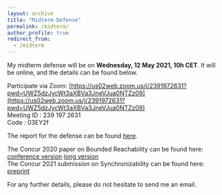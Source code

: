 ```yaml
---
layout: archive
title: "Midterm Defense"
permalink: /midterm/
author_profile: true
redirect_from:
  - /midterm
---
```


My midterm defense will be on **Wednesday, 12 May 2021, 10h CET**. It will be online, and the details can be found below.

Participate via Zoom:
[https://us02web.zoom.us/j/2391972631?pwd=UWZ5dzJycWt3aXBVa3JneVJua0NTZz09](https://us02web.zoom.us/j/2391972631?pwd=UWZ5dzJycWt3aXBVa3JneVJua0NTZz09) <br>
Meeting ID : 239 197 2631 <br>
Code : 03EY2f


The report for the defense can be found [here](midterm/Amrita_report.pdf).

The Concur 2020 paper on Bounded Reachability can be found here: [conference version](midterm/concur-conf-version.pdf) [long version](midterm/concur-long-version-2020.pdf)<br>
The Concur 2021 submission on Synchronizability can be found here: [preprint](midterm/concur2021.pdf)

For any further details, please do not hesitate to send me an email.

